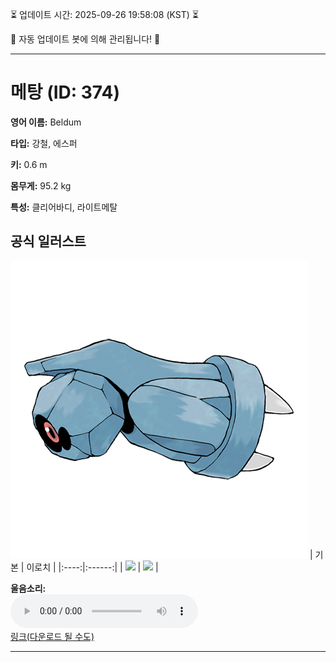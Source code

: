 
⏳ 업데이트 시간: 2025-09-26 19:58:08 (KST) ⏳

🤖 자동 업데이트 봇에 의해 관리됩니다! 🤖

---

# 메탕 (ID: 374)
**영어 이름:** Beldum

**타입:** 강철, 에스퍼

**키:** 0.6 m

**몸무게:** 95.2 kg

**특성:** 클리어바디, 라이트메탈

## 공식 일러스트
![](https://raw.githubusercontent.com/PokeAPI/sprites/master/sprites/pokemon/other/official-artwork/374.png)
| 기본 | 이로치 |
|:----:|:------:|
| <img src="http://play.pokemonshowdown.com/sprites/ani/beldum.gif" width="200"> | <img src="http://play.pokemonshowdown.com/sprites/ani-shiny/beldum.gif" width="200"> |

**울음소리:**<br><audio controls src="https://raw.githubusercontent.com/PokeAPI/cries/main/cries/pokemon/latest/374.ogg"></audio><br> [링크(다운로드 될 수도)](https://raw.githubusercontent.com/PokeAPI/cries/main/cries/pokemon/latest/374.ogg)


---
